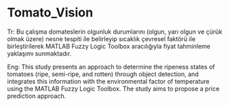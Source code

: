 # Tomato_Vision

Tr:
Bu çalışma domateslerin olgunluk durumlarını (olgun, yarı olgun ve çürük olmak üzere) nesne tespiti ile belirleyip sıcaklık çevresel faktörü ile birleştirilerek MATLAB Fuzzy Logic Toolbox aracılığıyla fiyat tahminleme yaklaşımı sunmaktadır.

Eng:
This study presents an approach to determine the ripeness states of tomatoes (ripe, semi-ripe, and rotten) through object detection, and integrates this information with the environmental factor of temperature using the MATLAB Fuzzy Logic Toolbox. The study aims to propose a price prediction approach.

